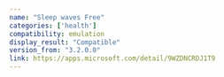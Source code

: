 ```yaml
---
name: "Sleep waves Free"
categories: ['health']
compatibility: emulation
display_result: "Compatible"
version_from: "3.2.0.0"
link: https://apps.microsoft.com/detail/9WZDNCRDJ1T9
---
```

